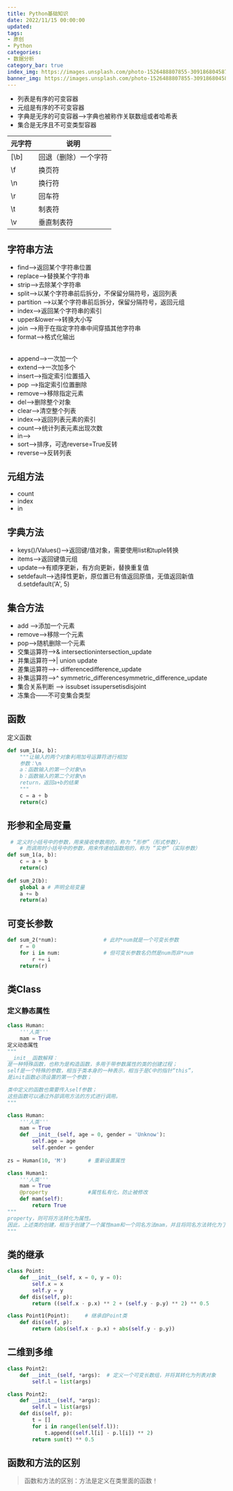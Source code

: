 ```yaml
---
title: Python基础知识
date: 2022/11/15 00:00:00
updated:
tags:
- 原创
- Python
categories:
- 数据分析
category_bar: true
index_img: https://images.unsplash.com/photo-1526488807855-309186804587?ixlib=rb-4.0.3&ixid=MnwxMjA3fDB8MHxwaG90by1wYWdlfHx8fGVufDB8fHx8&auto=format&fit=crop&w=2371&q=80
banner_img: https://images.unsplash.com/photo-1526488807855-309186804587?ixlib=rb-4.0.3&ixid=MnwxMjA3fDB8MHxwaG90by1wYWdlfHx8fGVufDB8fHx8&auto=format&fit=crop&w=2371&q=80
---
```


- 列表是有序的可变容器
- 元组是有序的不可变容器
- 字典是无序的可变容器-->字典也被称作关联数组或者哈希表
- 集合是无序且不可变类型容器

|元字符	|说明|
|---|---|
[\b]	|回退（删除）一个字符|
|\f|换页符|
|\n|换行符|
|\r|回车符|
|\t|制表符|
|\v|垂直制表符|

## 字符串方法
- find-->返回某个字符串位置
- replace-->替换某个字符串
- strip-->去除某个字符串
- split-->以某个字符串前后拆分，不保留分隔符号，返回列表
- partition -->以某个字符串前后拆分，保留分隔符号，返回元组
- index-->返回某个字符串的索引
- upper&lower-->转换大小写
- join -->用于在指定字符串中间穿插其他字符串
- format-->格式化输出

## 
- append-->一次加一个
- extend-->一次加多个
- insert-->指定索引位置插入
- pop -->指定索引位置删除
- remove-->移除指定元素
- del-->删除整个对象
- clear-->清空整个列表
- index-->返回列表元素的索引
- count-->统计列表元素出现次数
- in-->
- sort-->排序，可选reverse=True反转
- reverse-->反转列表

## 元组方法

- count
- index
- in
## 字典方法

- keys()/Values()-->返回键/值对象，需要使用list和tuple转换
- items-->返回键值元组
- update-->有顺序更新，有方向更新，替换重复值
- setdefault-->选择性更新，原位置已有值返回原值，无值返回新值d.setdefault('A', 5)
## 集合方法

- add -->添加一个元素
- remove-->移除一个元素
- pop-->随机删除一个元素
- 交集运算符-->&    intersectionintersection_update
- 并集运算符-->|    union  update
- 差集运算符-->-    differencedifference_update
- 补集运算符-->^    symmetric_differencesymmetric_difference_update
- 集合关系判断 -->     issubset issupersetisdisjoint
- 冻集合——不可变集合类型
## 函数
定义函数
```python
def sum_1(a, b):
    """让输入的两个对象利用加号运算符进行相加
    参数：\n
    a：函数输入的第一个对象\n
    b：函数输入的第二个对象\n
    return，返回a+b的结果
    """
    c = a + b               
    return(c)   
```

## 形参和全局变量
```python
 # 定义时小括号中的参数，用来接收参数用的，称为 “形参”（形式参数），
    # 而调用时小括号中的参数，用来传递给函数用的，称为 “实参”（实际参数） 
def sum_1(a, b):            
    c = a + b                
    return(c)  
    
def sum_2(b):
    global a # 声明全局变量
    a += b
    return(a)    
```

## 可变长参数
```python
def sum_2(*num):               # 此时*num就是一个可变长参数
    r = 0
    for i in num:              # 但可变长参数名仍然是num而非*num
        r += i
    return(r)
```

## 类Class
### 定义静态属性
```python
class Human:
    '''人类'''
    mam = True     
定义动态属性
"""
__init__函数解释：      
是一种特殊函数，也称为是构造函数，多用于带参数属性的类的创建过程；
self是一个特殊的参数，相当于类本身的一种表示，相当于是C中的指针“this”，
是init函数必须设置的第一个参数；

类中定义的函数也需要传入self参数；
这些函数可以通过外部调用方法的方式进行调用。
"""

class Human:
    '''人类'''
    mam = True 
    def __init__(self, age = 0, gender = 'Unknow'):
        self.age = age
        self.gender = gender
        
zs = Human(10, 'M')       # 重新设置属性

class Human1:
    '''人类'''
    mam = True
    @property             #属性私有化，防止被修改
    def mam(self):
        return True
"""
property，则可将方法转化为属性。
因此，上述类的创建，相当于创建了一个属性mam和一个同名方法mam，并且将同名方法转化为了属性
"""
```

## 类的继承
```python
class Point:
    def __init__(self, x = 0, y = 0):               
        self.x = x
        self.y = y
    def dis(self, p):
        return ((self.x - p.x) ** 2 + (self.y - p.y) ** 2) ** 0.5

class Point1(Point):     # 继承自Point类
    def dis(self, p):
        return (abs(self.x - p.x) + abs(self.y - p.y))
```

## 二维到多维
```python
class Point2:
    def __init__(self, *args):  # 定义一个可变长数组，并将其转化为列表对象
        self.l = list(args)

class Point2:
    def __init__(self, *args):               
        self.l = list(args)
    def dis(self, p):
        t = []
        for i in range(len(self.l)):
            t.append((self.l[i] - p.l[i]) ** 2)
        return sum(t) ** 0.5
```

## 函数和方法的区别
> 函数和方法的区别：方法是定义在类里面的函数！

